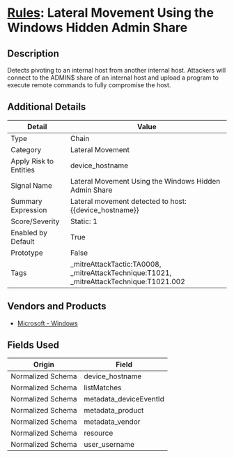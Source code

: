 # [Rules](README.md): Lateral Movement Using the Windows Hidden Admin Share

## Description
Detects pivoting to an internal host from another internal host. Attackers will connect to the ADMIN$ share of an internal host and upload a program to execute remote commands to fully compromise the host.

## Additional Details
|Detail|Value|
|----|----|
|Type|Chain|
|Category|Lateral Movement|
|Apply Risk to Entities|device_hostname|
|Signal Name|Lateral Movement Using the Windows Hidden Admin Share|
|Summary Expression|Lateral movement detected to host: {{device_hostname}}|
|Score/Severity|Static: 1|
|Enabled by Default|True|
|Prototype|False|
|Tags|_mitreAttackTactic:TA0008, _mitreAttackTechnique:T1021, _mitreAttackTechnique:T1021.002|
## Vendors and Products
- [Microsoft - Windows](../products/1ff7546c-cb36-4a24-87f7-89d2cecc5761.md)


## Fields Used

|Origin|Field|
|----|----|
|Normalized Schema|device_hostname|
|Normalized Schema|listMatches|
|Normalized Schema|metadata_deviceEventId|
|Normalized Schema|metadata_product|
|Normalized Schema|metadata_vendor|
|Normalized Schema|resource|
|Normalized Schema|user_username|


